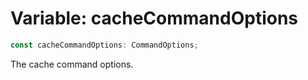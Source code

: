 # Variable: cacheCommandOptions

```ts
const cacheCommandOptions: CommandOptions;
```

The cache command options.
